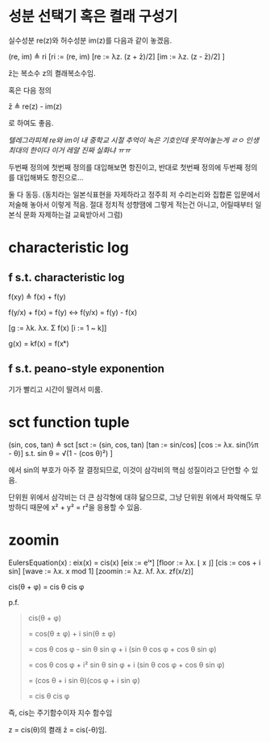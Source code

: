 # 성분 선택기 혹은 켤래 구성기

실수성분 re(z)와 허수성분 im(z)를 다음과 같이 놓겠음.

(re, im) ≜ ri
[ri := (re, im)
  [re := λz. (z + z̄)/2]
  [im := λz. (z - z̄)/2]
]

z̄는 복소수 z의 켤래복소수임.

혹은 다음 정의

z̄ ≜ re(z) - im(z)

로 하여도 좋음.

*텔레그라피체 re와 im이 내 중학교 시절 추억이 녹은 기호인데 못적어놓는게 ㄹㅇ 인생 최대의 한이다 이거 레알 진짜 실화냐 ㅠㅠ*

두번째 정의에 첫번째 정의를 대입해보면 항진이고, 반대로 첫번째 정의에 두번째 정의를 대입해봐도 항진으로...

둘 다 동등. (동치라는 일본식표현을 자제하라고 정주희 저 수리논리와 집합론 입문에서 저술해 놓아서 이렇게 적음. 절대 정치적 성향땜에 그렇게 적는건 아니고, 어릴때부터 일본식 문화 자제하는걸 교육받아서 그럼)

# characteristic log

## f s.t. characteristic log

f(xy) ≜ f(x) + f(y)

f(y/x) + f(x) = f(y) ↔ f(y/x) = f(y) - f(x)

[g := λk. λx. Σ f(x) [i := 1 ~ k]]

g(x) = kf(x) = f(xᵏ)

## f s.t. peano-style exponention

기가 빨리고 시간이 딸려서 미룸.

# sct function tuple

(sin, cos, tan) ≜ sct
[sct := (sin, cos, tan)
  [tan := sin/cos]
  [cos := λx. sin(½π - θ)]
  s.t.
    sin θ = √(1 - (cos θ)²)
]

에서 sin의 부호가 아주 잘 결정되므로,
이것이 삼각비의 핵심 성질이라고 단언할 수 있음.

단위원 위에서 삼각비는 더 큰 삼각형에 대햐 닮으므로, 그냥 단위원 위에서 파악해도 무방하디 때문에 x² + y² = r²을 응용할 수 있음.

# zoomin

EulersEquation(x) : eix(x) = cis(x)
[eix := eⁱˣ]
[floor := λx. ⌊ x ⌋]
[cis := cos + i sin]
[wave := λx. x mod 1]
[zoomin := λz. λf. λx. zf(x/z)]


cis(θ + φ) = cis θ cis φ

p.f.

> cis(θ + φ)
> 
>  = cos(θ ± φ) + i sin(θ ± φ)
> 
>  = cos θ cos φ - sin θ sin φ + i (sin θ cos φ + cos θ sin φ)
> 
>  = cos θ cos φ + i² sin θ sin φ + i (sin θ cos φ + cos θ sin φ)
> 
>  = (cos θ + i sin θ)(cos φ + i sin φ)
> 
>  = cis θ cis φ

즉, cis는 주기함수이자 지수 함수임

z = cis(θ)의 켤래 z̄ = cis(-θ)임.